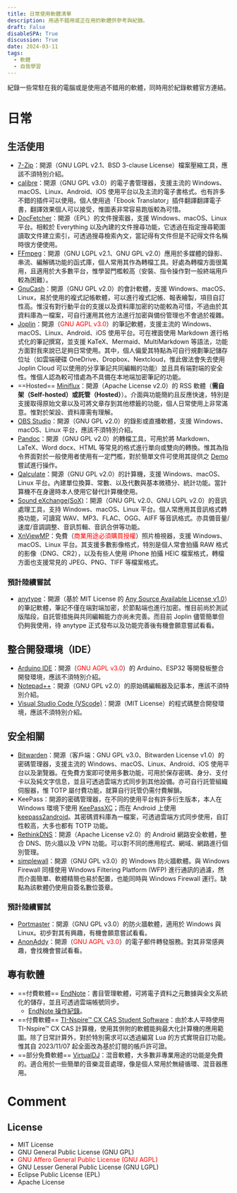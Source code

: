 ```yaml
---
title: 日常使用軟體清單
description: 用過不錯用或正在用的軟體供參考與紀錄。
draft: False
disableSPA: True
discussion: True
date: 2024-03-11
tags:
  - 軟體
  - 自我學習
---
```

紀錄一些常駐在我的電腦或是使用過不錯用的軟體，同時用於紀錄軟體官方連結。

# 日常
## 生活使用
- [7-Zip](https://www.7-zip.org/)：開源（GNU LGPL v2.1、BSD 3-clause License）檔案壓縮工具，應該不須特別介紹。
- [calibre](https://calibre-ebook.com/)：開源（GNU GPL v3.0）的電子書管理器，支援主流的 Windows、macOS、Linux、Android、iOS 使用平台以及主流的電子書格式。也有許多不錯的插件可以使用。個人使用過「Ebook Translator」插件翻譯翻譯電子書，翻譯效果個人可以接受，惟圖表非常容易跑版較為可惜。
- [DocFetcher](https://docfetcher.sourceforge.io)：開源（EPL）的文件搜索器，支援 Windows、macOS、Linux 平台。相較於 Everything 以及內建的文件搜尋功能，它透過在指定搜尋範圍讀取文件建立索引，可透過搜尋檢索內文，當記得有文件但是不記得文件名稱時很方便使用。
- [FFmpeg](https://ffmpeg.org)：開源（GNU LGPL v2.1、GNU GPL v2.0）應用於多媒體的錄影、串流、編解碼功能的函式庫，個人常用其作為轉檔工具。好處為轉檔方面很萬用，且適用於大多數平台，惟學習門檻較高（安裝、指令操作對一般終端用戶較為困難）。
- [GnuCash](https://www.gnucash.org)：開源（GNU GPL v2.0）的會計軟體，支援 Windows、macOS、Linux，易於使用的複式記帳軟體，可以進行複式記帳、報表繪製，項目自訂性高。惟沒有對行動平台的支援以及資料庫加密的功能較為可惜，不過由於其資料庫為一檔案，可自行運用其他方法進行加密與備份管理也不會過於複雜。
- [Joplin](https://joplinapp.org/)：開源（<font color="red">GNU AGPL v3.0</font>）的筆記軟體，支援主流的 Windows、macOS、Linux、Android、iOS 使用平台。可在裡面使用 Markdown 進行格式化的筆記撰寫，並支援 KaTeX、Mermaid、MultiMarkdown 等語法，功能方面對我來說已足夠日常使用。其中，個人偏愛其特點為可自行規劃筆記儲存位址（如雲端硬碟 OneDrive、Dropbox、Nextcloud，惟此做法會失去使用 Joplin Cloud 可以使用的分享筆記共同編輯的功能）並且具有端對端的安全性。惟個人認為較可惜處為不具備在本地端加密筆記的功能。
- ==Hosted== [Miniflux](https://miniflux.app/)：開源（Apache License v2.0）的 RSS 軟體（**需自架（Self-hosted）或託管（Hosted）**）。介面與功能簡約且反應快速，特別是支援取得原始文章以及可將文章存到其他標籤的功能，個人日常使用上非常滿意。惟對於架設、資料庫需有理解。
- [OBS Studio](https://obsproject.com/)：開源（GNU GPL v2.0）的錄影或直播軟體，支援 Windows、macOS、Linux 平台，應該不須特別介紹。
- [Pandoc](https://pandoc.org/index.html)：開源（GNU GPL v2.0）的轉檔工具，可用於將 Markdown、LaTeX、Word docx、HTML 等常見的格式進行單向或雙向的轉換。惟其為指令界面對於一般使用者使用有一定門檻，對於簡單文件可使用其提供之 [Demo](https://pandoc.org/try/) 嘗試進行操作。
- [Qalculate](https://qalculate.github.io/)：開源（GNU GPL v2.0）的計算機，支援 Windows、macOS、Linux 平台。內建單位換算、常數、以及代數與基本微積分、統計功能。當計算機不在身邊時本人使用它替代計算機使用。
- [Sound eXchange(SoX)](https://sourceforge.net/projects/sox/)：開源（GNU GPL v2.0、GNU LGPL v2.0）的音訊處理工具，支持 Windows、macOS、Linux 平台。個人常應用其音訊格式轉換功能，可讀寫 WAV、MP3、FLAC、OGG、AIFF 等音訊格式。亦具備音量/速度/音調調整、音訊剪輯、音訊合併等功能。
- [XnViewMP](https://www.xnview.com/en/xnviewmp/)：免費（<font color="red">商業用途必須購買授權</font>）照片檢視器，支援 Windows、macOS、Linux 平台。其支援多數影像格式，特別是個人常會拍攝 RAW 格式的影像（DNG、CR2），以及有些人使用 iPhone 拍攝 HEIC 檔案格式，轉檔方面也支援常見的 JPEG、PNG、TIFF 等檔案格式。
### 預計陸續嘗試
- [anytype](https://anytype.io/)：開源（基於 MIT License 的 [Any Source Available License v1.0](https://legal.any.coop/docs/asal?id=any-source-available-license)）的筆記軟體，筆記不僅在端對端加密，於節點端也進行加密。惟目前尚於測試版階段，自託管措施與共同編輯能力亦尚未完善。而目前 Joplin 儘管簡單但仍夠我使用，待 anytype 正式發布以及功能完善後有機會願意嘗試看看。

## 整合開發環境（IDE）
- [Arduino IDE](https://www.arduino.cc/en/software)：開源（<font color="red">GNU AGPL v3.0</font>）的 Arduino、ESP32 等開發板整合開發環境，應該不須特別介紹。
- [Notepad++](https://notepad-plus-plus.org/)：開源（GNU GPL v2.0）的原始碼編輯器及記事本，應該不須特別介紹。
- [Visual Studio Code (VScode)](https://code.visualstudio.com/)：開源（MIT License）的程式碼整合開發環境，應該不須特別介紹。

## 安全相關
- [Bitwarden](https://bitwarden.com/)：開源（客戶端：GNU GPL v3.0、Bitwarden License v1.0）的密碼管理器，支援主流的 Windows、macOS、Linux、Android、iOS 使用平台以及瀏覽器。在免費方案即可使用多數功能，可用於保存密碼、身分、支付卡以及純文字信息，並且可透過雲端方式同步到其他設備。亦可自行託管組織伺服器，惟 TOTP 屬付費功能，就算自行託管仍需付費解鎖。
- KeePass：開源的密碼管理器，在不同的使用平台有許多衍生版本，本人在 Windows 環境下使用 [KeePassXC](https://keepassxc.org/)；而在 Android 上使用 [keepass2android](https://play.google.com/store/apps/details?id=keepass2android.keepass2android&hl=zh_TW&gl=US)。其密碼資料庫為一檔案，可透過雲端方式同步使用，自訂性較高，大多也都有 TOTP 功能。
- [RethinkDNS](https://rethinkdns.com/)：開源（Apache License v2.0）的 Android 網路安全軟體，整合 DNS、防火牆以及 VPN 功能。可以對不同的應用程式、網域、網路進行個別管理。
- [simplewall](https://github.com/henrypp/simplewall)：開源（GNU GPL v3.0）的 Windows 防火牆軟體。與 Windows Firewall 同樣使用 Windows Filtering Platform (WFP) 進行通訊的過濾，然而介面簡單、軟體精簡也易於配置，也能同時與 Windows Firewall 運行。缺點為該軟體仍使用自簽名數位簽章。
### 預計陸續嘗試
- [Portmaster](https://safing.io/)：開源（GNU GPL v3.0）的防火牆軟體，適用於 Windows 與 Linux。初步對其有興趣，有機會願意嘗試看看。
- [AnonAddy](https://addy.io/)：開源（<font color="red">GNU AGPL v3.0</font>）的電子郵件轉發服務。對其非常感興趣，會找機會嘗試看看。

## 專有軟體
- ==付費軟體== [EndNote](https://endnote.com)：書目管理軟體，可將電子資料之元數據與全文系統化的儲存，並且可透過雲端帳號同步。
  - [EndNote 操作紀錄](3-EndNote日常操作)。
- ==付費軟體== [TI-Nspire™ CX CAS Student Software](https://education.ti.com/en/software/details/en/36BE84F974E940C78502AA47492887AB/ti-nspirecxcas_pc_full)：由於本人平時使用 TI-Nspire™ CX CAS 計算機，使用其併附的軟體能夠最大化計算機的應用範圍。除了日常計算外，對於特別需求可以透過編寫 Lua 的方式實現自訂功能。惟其自 2023/11/07 起全面改為基於訂閱的帳戶許可證。
- ==部分免費軟體== [VirtualDJ](https://www.virtualdj.com/)：混音軟體，大多數非專業用途的功能是免費的。適合用於一些簡單的音樂混音處理，像是個人常用於無縫循環、混音器應用。


# Comment
## License
- MIT License
- GNU General Public License (GNU GPL)
- <font color="red">GNU Affero General Public License (GNU AGPL)</font>
- GNU Lesser General Public License (GNU LGPL)
- Eclipse Public License (EPL)
- Apache License
